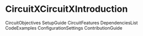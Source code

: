 # CircuitXCircuitXIntroduction
CircuitObjectives
SetupGuide
CircuitFeatures
DependenciesList
CodeExamples
ConfigurationSettings
ContributionGuide
